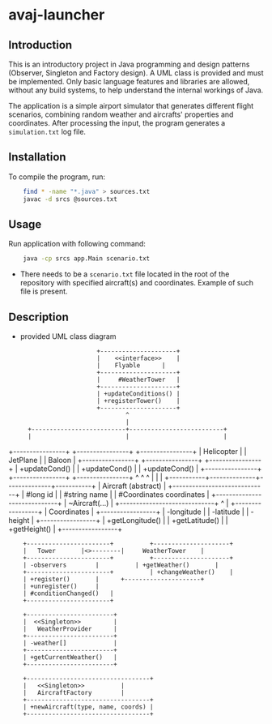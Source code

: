 # avaj-launcher

## Introduction

This is an introductory project in Java programming and design patterns
(Observer, Singleton and Factory design). A UML class is provided and must
be implemented. Only basic language features and libraries are allowed,
without any build systems, to help understand the internal workings of Java.

The application is a simple airport simulator that generates different flight
scenarios, combining random weather and aircrafts' properties and coordinates.
After processing the input, the program generates a ```simulation.txt``` log file.

## Installation

To compile the program, run:
```bash
	find * -name "*.java" > sources.txt
	javac -d srcs @sources.txt
```

## Usage

Run application with following command:
```bash
	java -cp srcs app.Main scenario.txt
```

* There needs to be a ```scenario.txt``` file located in the root of the
repository with specified aircraft(s) and coordinates. Example of such file
is present.

## Description

* provided UML class diagram

                           +---------------------+
                           |    <<interface>>	 |
                           |	Flyable		 |
                           +---------------------+
                           |	 #WeatherTower	 |
                           +---------------------+
                           | +updateConditions() |
                           | +registerTower()    |
                           +---------------------+
                                   ^
                                   |
        +--------------------------+--------------------------+
        |                          |                          |
+----------------+     +----------------+     +----------------+
|   Helicopter   |     |    JetPlane    |     |     Baloon     |
+----------------+     +----------------+     +----------------+
| +updateCond()  |     | +updateCond()  |     | +updateCond()  |
+----------------+     +----------------+     +----------------+
        ^                          ^                          ^
        |                          |                          |
        +-----------+--------------+--------------+-----------+
                    |     Aircraft (abstract)     |
                    +-----------------------------+
                    | #long id                    |
                    | #string name                |
                    | #Coordinates coordinates    |
                    +-----------------------------+
                    | ~Aircraft(...)              |
                    +-----------------------------+
				^
				|
                      +-----------------+
                      | Coordinates	|
                      +-----------------+
                      | -longitude	|
                      | -latitude	|
                      | -height		|
                      +-----------------+
                      | +getLongitude() |
                      | +getLatitude()  |
                      | +getHeight()    |
                      +-----------------+

        +-----------------------+          +---------------------+
        |	Tower		|<>--------|     WeatherTower    |
        +-----------------------+          +---------------------+
        | -observers		|          | +getWeather()       |
        +-----------------------+          | +changeWeather()    |
        | +register()		|	   +---------------------+
        | +unregister()		|
        | #conditionChanged()	|
        +-----------------------+

        +------------------------+
        |  <<Singleton>>         |
        |   WeatherProvider      |
        +------------------------+
        | -weather[]             |
        +------------------------+
        | +getCurrentWeather()   |
        +------------------------+

        +----------------------------------+
        |	<<Singleton>>		   |
        |	AircraftFactory		   |
        +----------------------------------+
        | +newAircraft(type, name, coords) |
        +----------------------------------+
